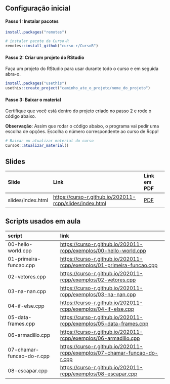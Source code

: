 
<!-- README.md is generated from README.Rmd. Please edit that file -->

## Configuração inicial

#### Passo 1: Instalar pacotes

``` r
install.packages("remotes")

# instalar pacote da Curso-R
remotes::install_github("curso-r/CursoR")
```

#### Passo 2: Criar um projeto do RStudio

Faça um projeto do RStudio para usar durante todo o curso e em seguida
abra-o.

``` r
install.packages("usethis")
usethis::create_project("caminho_ate_o_projeto/nome_do_projeto")
```

#### Passo 3: Baixar o material

Certifique que você está dentro do projeto criado no passo 2 e rode o
código abaixo.

**Observação**: Assim que rodar o código abaixo, o programa vai pedir
uma escolha de opções. Escolha o número correspondente ao curso de
Rcpp\!

``` r
# Baixar ou atualizar material do curso
CursoR::atualizar_material()
```

## Slides

| Slide             | Link                                                      | Link em PDF                                                                |
| :---------------- | :-------------------------------------------------------- | :------------------------------------------------------------------------- |
| slides/index.html | <https://curso-r.github.io/202011-rcpp/slides/index.html> | <a href='https://curso-r.github.io/202011-rcpp/slides/index.pdf'> PDF </a> |

## Scripts usados em aula

| script                    | link                                                                       |
| :------------------------ | :------------------------------------------------------------------------- |
| 00-hello-world.cpp        | <https://curso-r.github.io/202011-rcpp/exemplos/00-hello-world.cpp>        |
| 01-primeira-funcao.cpp    | <https://curso-r.github.io/202011-rcpp/exemplos/01-primeira-funcao.cpp>    |
| 02-vetores.cpp            | <https://curso-r.github.io/202011-rcpp/exemplos/02-vetores.cpp>            |
| 03-na-nan.cpp             | <https://curso-r.github.io/202011-rcpp/exemplos/03-na-nan.cpp>             |
| 04-if-else.cpp            | <https://curso-r.github.io/202011-rcpp/exemplos/04-if-else.cpp>            |
| 05-data-frames.cpp        | <https://curso-r.github.io/202011-rcpp/exemplos/05-data-frames.cpp>        |
| 06-armadillo.cpp          | <https://curso-r.github.io/202011-rcpp/exemplos/06-armadillo.cpp>          |
| 07-chamar-funcao-do-r.cpp | <https://curso-r.github.io/202011-rcpp/exemplos/07-chamar-funcao-do-r.cpp> |
| 08-escapar.cpp            | <https://curso-r.github.io/202011-rcpp/exemplos/08-escapar.cpp>            |
